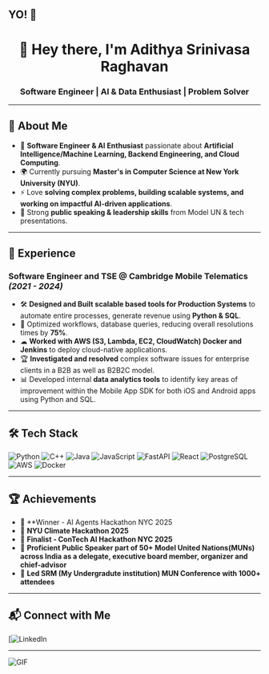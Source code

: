 ## YO! 👋

<h1 align="center">👋 Hey there, I'm Adithya Srinivasa Raghavan</h1>
<h3 align="center">Software Engineer | AI & Data Enthusiast | Problem Solver</h3>

---

## 🚀 About Me
- 🔹 **Software Engineer & AI Enthusiast** passionate about **Artificial Intelligence/Machine Learning, Backend Engineering, and Cloud Computing**.
- 🌍 Currently pursuing **Master's in Computer Science at New York University (NYU)**.
- ⚡ Love **solving complex problems, building scalable systems, and working on impactful AI-driven applications**.
- 🎤 Strong **public speaking & leadership skills** from Model UN & tech presentations.

---

## 💼 Experience
### **Software Engineer and TSE @ Cambridge Mobile Telematics** _(2021 - 2024)_
- 🛠 **Designed and Built scalable based tools for Production Systems** to automate entire processes, generate revenue using **Python & SQL**.
- 🚀 Optimized workflows, database queries, reducing overall resolutions times by **75%**.
- ☁ **Worked with AWS (S3, Lambda, EC2, CloudWatch) Docker and Jenkins** to deploy cloud-native applications.
- 🏆 **Investigated and resolved** complex software issues for enterprise clients in a B2B as well as B2B2C model.
- 📊 Developed internal **data analytics tools** to identify key areas of improvement within the Mobile App SDK for both iOS and Android apps using Python and SQL.

---

## 🛠 Tech Stack
![Python](https://img.shields.io/badge/Python-3776AB?style=flat&logo=python&logoColor=white)
![C++](https://img.shields.io/badge/C++-00599C?style=flat&logo=cplusplus&logoColor=white)
![Java](https://img.shields.io/badge/Java-007396?style=flat&logo=java&logoColor=white)
![JavaScript](https://img.shields.io/badge/JavaScript-F7DF1E?style=flat&logo=javascript&logoColor=black)
![FastAPI](https://img.shields.io/badge/FastAPI-009688?style=flat&logo=fastapi&logoColor=white)
![React](https://img.shields.io/badge/React-61DAFB?style=flat&logo=react&logoColor=black)
![PostgreSQL](https://img.shields.io/badge/PostgreSQL-316192?style=flat&logo=postgresql&logoColor=white)
![AWS](https://img.shields.io/badge/AWS-232F3E?style=flat&logo=amazon-aws&logoColor=white)
![Docker](https://img.shields.io/badge/Docker-2496ED?style=flat&logo=docker&logoColor=white)

---

## 🏆 Achievements
- 🥇 **Winner - AI Agents Hackathon NYC 2025
- 🏅 **NYU Climate Hackathon 2025**
- 🏅 **Finalist - ConTech AI Hackathon NYC 2025**
- 🎤 **Proficient Public Speaker part of 50+ Model United Nations(MUNs) across India as a delegate, executive board member, organizer and chief-advisor**
- 🎤 **Led SRM (My Undergradute institution) MUN Conference with 1000+ attendees**


---

## 📬 Connect with Me
[![LinkedIn](https://www.linkedin.com/in/adithyasraghavan/)

---

![GIF](https://media.giphy.com/media/3o7abKhOpu0NwenH3O/giphy.gif)

<!--
**Adithya-Srinivasa-Raghavan/Adithya-Srinivasa-Raghavan** is a ✨ _special_ ✨ repository because its `README.md` (this file) appears on your GitHub profile.

Here are some ideas to get you started:

- 🔭 I’m currently working on ...
- 🌱 I’m currently learning ...
- 👯 I’m looking to collaborate on ...
- 🤔 I’m looking for help with ...
- 💬 Ask me about ...
- 📫 How to reach me: ...
- 😄 Pronouns: ...
- ⚡ Fun fact: ...
-->
